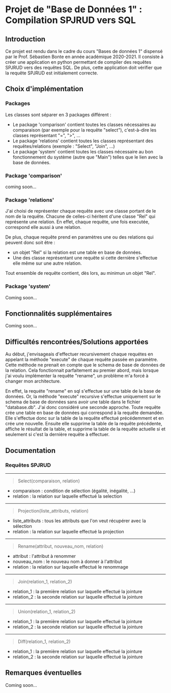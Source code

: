 # Projet de "Base de Données 1" : Compilation SPJRUD vers SQL

## Introduction

Ce projet est rendu dans le cadre du cours "Bases de données 1" dispensé par le Prof. Sébastien Bonte en année académique 2020-2021. Il consiste à créer une application en python permettant de compiler des requêtes SPJRUD vers des requêtes SQL. De plus, cette application doit vérifier que la requête SPJRUD est initialement correcte.

## Choix d'implémentation

### Packages

Les classes sont séparer en 3 packages différent :

- Le package 'comparison' contient toutes les classes nécessaires au comparaison (par exemple pour la requête "select"), c'est-à-dire les classes représentant "=", ">", ...
- Le package 'relations' contient toutes les classes représentant des requêtes/relations (exemple : "Select", "Join", ...)
- Le package 'system' contient toutes les classes nécessaire au bon fonctionnement du système (autre que "Main") telles que le lien avec la base de données.

### Package 'comparison'

coming soon...

### Package 'relations'

J'ai choisi de représenter chaque requête avec une classe portant de le nom de la requête. Chacune de celles-ci héritent d'une classe "Rel" qui représente une relation. En effet, chaque requête, une fois executée, correspond elle aussi à une relation.

De plus, chaque requête prend en paramètres une ou des relations qui peuvent donc soit être :

- un objet "Rel" si la relation est une table en base de données.
- Une des classe représentant une requête si cette dernière s'effectue elle même sur une autre relation. 

Tout ensemble de requête contient, dès lors, au minimun un objet "Rel".

### Package 'system'

Coming soon...

## Fonctionnalités supplémentaires

Coming soon...

## Difficultés rencontrées/Solutions apportées

Au début, j'envisageais d'effectuer recursivement chaque requétes en appelant la méthode "execute" de chaque requête passée en paramètre. Cette méthode ne prenait en compte que le schema de base de données de la relation. Cela fonctionnait parfaitement au premier abord, mais lorsque j'ai voulu implémenter la requête "rename", un problème m'a forcé à changer mon architecture.

En effet, la requéte "rename" en sql s'effectue sur une table de la base de données. Or, la méthode "execute" recursive s'effectue uniquement sur le schema de base de données sans avoir une table dans le fichier "database.db". J'ai donc considéré une seconde approche. Toute requête crée une table en base de données qui correspond à la requête demandée. Elle s'effectue donc sur la table de la requête effectué précédemment et en crée une nouvelle. Ensuite elle supprime la table de la requête précédente, affiche le résultat de la table, et supprime la table de la requête actuelle si et seulement si c'est la dernière requête à effectuer.

## Documentation

### Requêtes SPJRUD

---

> Select(comparaison, relation)

- comparaison : condition de sélection (égalité, inégalité, ...)
- relation : la relation sur laquelle effectué la selection

---

> Projection(liste_attributs, relation)

- liste_attributs : tous les attributs que l'on veut récupérer avec la sélection
- relation : la relation sur laquelle effectué la projection

---

> Rename(attribut, nouveau_nom, relation)

- attribut : l'attribut à renommer
- nouveau_nom : le nouveau nom à donner à l'attribut
- relation : la relation sur laquelle effectué le renommage

---

> Join(relation_1, relation_2)

- relation_1 : la première relation sur laquelle effectué la jointure
- relation_2 : la seconde relation sur laquelle effectué la jointure

---

> Union(relation_1, relation_2)

- relation_1 : la première relation sur laquelle effectué la jointure
- relation_2 : la seconde relation sur laquelle effectué la jointure

---

> Diff(relation_1, relation_2)

- relation_1 : la première relation sur laquelle effectué la jointure
- relation_2 : la seconde relation sur laquelle effectué la jointure

## Remarques éventuelles

Coming soon...
